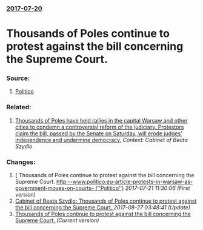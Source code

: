### [2017-07-20](/news/2017/07/20/index.md)

# Thousands of Poles continue to protest against the bill concerning the Supreme Court. 




### Source:

1. [Politico](http://www.politico.eu/article/protests-in-warsaw-as-government-moves-on-courts/)

### Related:

1. [ Thousands of Poles have held rallies in the capital Warsaw and other cities to condemn a controversial reform of the judiciary. Protestors claim the bill, passed by the Senate on Saturday, will erode judges' independence and undermine democracy.](/news/2017/07/16/thousands-of-poles-have-held-rallies-in-the-capital-warsaw-and-other-cities-to-condemn-a-controversial-reform-of-the-judiciary-protestors.md) _Context: Cabinet of Beata Szydlo_

### Changes:

1. [ Thousands of Poles continue to protest against the bill concerning the Supreme Court. [http:--www.politico.eu-article-protests-in-warsaw-as-government-moves-on-courts- (''Politico'')](/news/2017/07/20/thousands-of-poles-continue-to-protest-against-the-bill-concerning-the-supreme-court-http-www-politico-eu-article-protests-in-warsaw-a.md) _2017-07-21 11:30:06 (First version)_
2. [Cabinet of Beata Szydlo: Thousands of Poles continue to protest against the bill concerning the Supreme Court. ](/news/2017/07/20/cabinet-of-beata-szydao-thousands-of-poles-continue-to-protest-against-the-bill-concerning-the-supreme-court.md) _2017-08-27 03:48:41 (Update)_
2. [Thousands of Poles continue to protest against the bill concerning the Supreme Court. ](/news/2017/07/20/thousands-of-poles-continue-to-protest-against-the-bill-concerning-the-supreme-court.md) _(Current version)_
